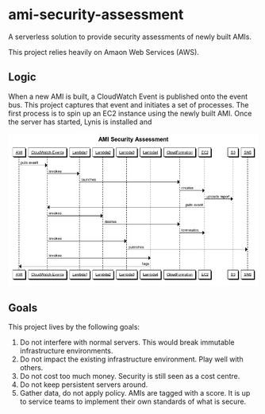 # ami-security-assessment

A serverless solution to provide security assessments of newly built AMIs.

This project relies heavily on Amaon Web Services (AWS).

## Logic

When a new AMI is built, a CloudWatch Event is published onto the event
bus.  This project captures that event and initiates a set of processes.
The first process is to spin up an EC2 instance using the newly built
AMI.  Once the server has started, Lynis is installed and

![diagram](doc/sequence-diagram.png)

## Goals

This project lives by the following goals:

1. Do not interfere with normal servers.  This would break immutable infrastructure environments.
1. Do not impact the existing infrastructure environment.  Play well with others.
1. Do not cost too much money.  Security is still seen as a cost centre.
1. Do not keep persistent servers around.
1. Gather data, do not apply policy.  AMIs are tagged with a score.  It is up to service teams to implement their own standards of what is secure.

